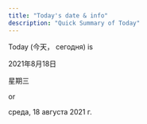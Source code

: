 ```yaml
---
title: "Today's date & info"
description: "Quick Summary of Today"
---
```


Today (今天， сегодня) is <p>2021年8月18日</p><p>星期三</p> or <p>среда, 18 августа 2021 г.</p>
